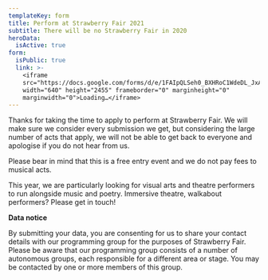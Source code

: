```yaml
---
templateKey: form
title: Perform at Strawberry Fair 2021
subtitle: There will be no Strawberry Fair in 2020
heroData:
  isActive: true
form:
  isPublic: true
  link: >-
    <iframe
    src="https://docs.google.com/forms/d/e/1FAIpQLSeh0_BXHRoC1WdeDL_JxABg6HL2uTKg_eYzJrd35Ulo9gPPtw/viewform?embedded=true"
    width="640" height="2455" frameborder="0" marginheight="0"
    marginwidth="0">Loading…</iframe>
---
```

Thanks for taking the time to apply to perform at Strawberry Fair.  We will make sure we consider every submission we get, but considering the large number of acts that apply, we will not be able to get back to everyone and apologise if you do not hear from us.

Please bear in mind that this is a free entry event and we do not pay fees to musical acts.

This year, we are particularly looking for visual arts and theatre performers to run alongside music and poetry.  Immersive theatre, walkabout performers?  Please get in touch!

**Data notice**

By submitting your data, you are consenting for us to share your contact details with our programming group for the purposes of Strawberry Fair. Please be aware that our programming group consists of a number of autonomous groups, each responsible for a different area or stage. You may be contacted by one or more members of this group.
